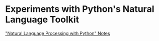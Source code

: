 # Experiments with Python's Natural Language Toolkit

["Natural Language Processing with Python" Notes](natural_language_processing_toolkits_cheatsheet.md)
